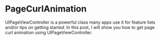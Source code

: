 # PageCurlAnimation

UIPageViewController is a powerful class many apps use it for feature lists and/or tips on getting started. In this post, I will show you how to get page curl animation using UIPageViewController.
